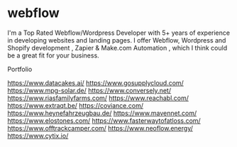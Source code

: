 # webflow

I'm a Top Rated Webflow/Wordpress Developer with 5+ years of experience in developing websites and landing pages. I offer Webflow, Wordpress and Shopify development , Zapier & Make.com Automation , which I think could be a great fit for your business. 

Portfolio


https://www.datacakes.ai/
https://www.gosupplycloud.com/
https://www.mpg-solar.de/
https://www.conversely.net/
https://www.riasfamilyfarms.com/
https://www.reachabl.com/
https://www.extraqt.be/
https://coviance.com/
https://www.heynefahrzeugbau.de/
https://www.mavennet.com/
https://www.elostones.com/
https://www.fasterwaytofatloss.com/
https://www.offtrackcamper.com/
https://www.neoflow.energy/
https://www.cytix.io/

